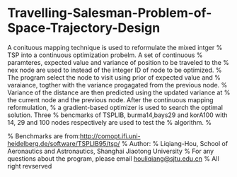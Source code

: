# Travelling-Salesman-Problem-of-Space-Trajectory-Design
 A conituous mapping technique is used to reformulate the mixed intger
% TSP into a continuous optimization probelm. A set of continuous
% paramteres, expected value and variance  of position to be traveled to the
% nex node are used to instead of the integer ID of node to be optimized.
% The program select the node to visit using prior of expected value and
% varaiance, togther with the variance progagated from the previous node.
% Variance of the distance are then predicted using the updated variance at
% the current node and the previous node. After the continuous mapping reformulation,
% a gradient-based optimizer is used to search the optimal solution. Three
% bencmarks of TSPLIB, burma14,bays29 and korA100 with 14, 29 and 100 nodes respectively are used to test the
% algorithm.
%

% Benchmarks are from:http://comopt.ifi.uni-heidelberg.de/software/TSPLIB95/tsp/ 
% Author: 
%  Liqiang-Hou, School of Aeronautics and Astronautics, Shanghai Jiaotong University
% For any questions about the program, please email houliqiang@sjtu.edu.cn
% All right revserved

